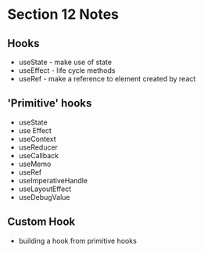 # Section 12 Notes

## Hooks
- useState - make use of state
- useEffect - life cycle methods
- useRef - make a reference to element created by react

## 'Primitive' hooks
- useState
- use Effect
- useContext
- useReducer
- useCallback
- useMemo
- useRef
- useImperativeHandle
- useLayoutEffect
- useDebugValue

## Custom Hook
- building a hook from primitive hooks

 
